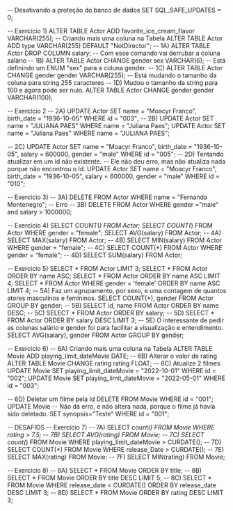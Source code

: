 -- Desativando a proteção do banco de dados
SET SQL_SAFE_UPDATES = 0;

-- Exercício 1)
ALTER TABLE Actor ADD favorite_ice_cream_flavor VARCHAR(255);
-- Criando mais uma coluna na Tabela
ALTER TABLE Actor ADD type VARCHAR(255) DEFAULT "NotDirector";
-- 1A) ALTER TABLE Actor DROP COLUMN salary;
-- Com esse comando vai derrubar a coluna salário
-- 1B) ALTER TABLE Actor CHANGE gender sex VARCHAR(6);
-- Está definindo um ENUM "sex" para a coluna gender.
-- 1C) ALTER TABLE Actor CHANGE gender gender VARCHAR(255);
-- Está mudando o tamanho da coluna para string 255 caracteres
-- 1D) Mudou o tamanho da string para 100 e agora pode ser nulo.
ALTER TABLE Actor CHANGE gender gender VARCHAR(100); 

-- Exercício 2
-- 2A)
UPDATE Actor
SET name = "Moacyr Franco",	birth_date = "1936-10-05"
WHERE id = "003";
-- 2B)
UPDATE Actor
SET name = "JULIANA PAES"
WHERE name = "Juliana Paes";
UPDATE Actor
SET name = "Juliana Paes"
WHERE name = "JULIANA PAES";

-- 2C)
UPDATE Actor
SET 
name = "Moacyr Franco",
birth_date = "1936-10-05",
salary = 600000,
gender = "male"
WHERE id = "005";
-- 2D) Tentando atualizar em um id não existente.
-- Ele não deu erro, mas não atualiza nada porque não encontrou o Id.
UPDATE Actor
SET 
name = "Moacyr Franco",
birth_date = "1936-10-05",
salary = 600000,
gender = "male"
WHERE id = "010";

-- Exercício 3)
-- 3A)
DELETE FROM Actor WHERE name = "Fernanda Montenegro"; -- Erro
-- 3B)
DELETE FROM Actor WHERE gender ="male" and salary > 1000000;

-- Exercício 4)
SELECT COUNT(*) FROM Actor;
SELECT COUNT(*) FROM Actor WHERE gender = "female";
SELECT AVG(salary) FROM Actor;
-- 4A)
SELECT MAX(salary) FROM Actor;
-- 4B)
SELECT MIN(salary) FROM Actor WHERE gender = "female";
-- 4C)
SELECT COUNT(*) FROM Actor WHERE gender = "female";
-- 4D)
SELECT SUM(salary) FROM Actor;

-- Exercício 5)
SELECT * FROM Actor LIMIT 3;
SELECT * FROM Actor ORDER BY name ASC;
SELECT * FROM Actor ORDER BY name ASC LIMIT 4;
SELECT * FROM Actor
WHERE gender = 'female'
ORDER BY name ASC
LIMIT 4;
-- 5A) Faz um agrupamento, por sexo, e uma contagem de quantos atores masculinos e femininos.
SELECT COUNT(*), gender
FROM Actor
GROUP BY gender;
-- 5B)
SELECT id, name FROM Actor
ORDER BY name DESC;
-- 5C)
SELECT * FROM Actor
ORDER BY salary;
-- 5D)
SELECT * FROM Actor
ORDER BY salary DESC LIMIT 3;
-- 5E) O interessante de pedir as colunas salário e gender foi para facilitar a visualização e entendimento.
SELECT AVG(salary), gender FROM Actor
GROUP BY gender;

-- Exercício 6)
-- 6A) Criando mais uma coluna na Tabela
ALTER TABLE Movie ADD playing_limit_dateMovie DATE;
-- 6B) Alterar o valor de rating
ALTER TABLE Movie CHANGE rating rating FLOAT;
-- 6C) Atualize 2 filmes
UPDATE Movie
SET playing_limit_dateMovie = "2022-10-01"
WHERE id = "002";
UPDATE Movie
SET playing_limit_dateMovie = "2022-05-01"
WHERE id = "003";

-- 6D) Deletar um filme pela Id
DELETE FROM Movie WHERE id = "001";
UPDATE Movie -- Não dá erro, e não altera nada, porque o filme já havia sido deletado.
SET synopsis="Teste"
WHERE id = "001";

-- DESAFIOS
-- Exercício 7)
-- 7A)
SELECT count(*) FROM Movie
WHERE rating > 7.5;
-- 7B)
SELECT AVG(rating) FROM Movie;
-- 7C)
SELECT count(*) FROM Movie
WHERE playing_limit_dateMovie > CURDATE();
-- 7D)
SELECT COUNT(*) FROM Movie WHERE release_Date > CURDATE();
-- 7E)
SELECT MAX(rating) FROM Movie;
-- 7F)
SELECT MIN(rating) FROM Movie; 

-- Exercício 8)
-- 8A)
SELECT * FROM Movie
ORDER BY title;
-- 8B)
SELECT * FROM Movie
ORDER BY title DESC LIMIT 5;
-- 8C) 
SELECT * FROM Movie 
WHERE release_date < CURDATE() 
ORDER BY release_date DESC LIMIT 3;
-- 8D)
SELECT * FROM Movie 
ORDER BY rating DESC 
LIMIT 3;